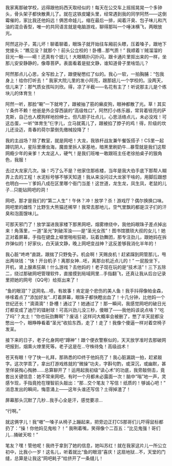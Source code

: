 我家离那破学校，远得跟他妈西天取经似的！每天在公交车上摇摇晃晃一个多钟头，骨头架子都快散黄儿了。就在这铁皮罐头里，经常遇到我的同学阿然——这倒霉催的，家比我还他妈远！俩苦命娃儿，缩在最后一排，闻着汗臭、包子味儿和汽油的混合香型，唯一的共同语言就是电脑游戏，聊得那叫一个唾沫横飞，两眼放光。

阿然这孙子，蔫儿坏！聊着聊着，眼珠子就开始往车厢前头瞟，压着嗓子，跟地下党接头：“瞧见没？就那个！前头公立校的！卧槽…那气质！” 我顺着丫贼溜溜的目光一瞅——嗬！还真有个妞儿！大眼睛扑闪扑闪，跟卡通片里抠出来的一样，坐那儿安安静静的，像尊菩萨。表面看着是挺文静，谁知道骨子里啥馅儿？

阿然那点儿心思，全写脸上了，跟便秘憋红了似的。我心一软，一拍胸脯：“包我身上！给你打听去！” 我家大院儿里的发小阿亮，跟那妞儿一个学校的。没两天，信儿来了：那气质女孩叫刘欣。得，凉了半截——名花有主了！听说那主儿是个练块儿的体育生！

阿然一听，那脸“唰”一下就垮了，跟被抽了筋的癞皮狗，眼神都散了光。草！其实丫条件不赖！他爸是外企穿西装的“高级牲口”，阿然打小练乐器，常背着锃亮的萨克斯，自己也人模狗样地扮绅士。但凡胆子壮点儿，心思活络点儿，未必没戏！可这怂蛋，一听“体育生”仨字儿，立马就蔫儿了，跟被掐了脖子的鸡！得，阶级的坎儿还没迈，青春的荷尔蒙倒先缴械投降了！

我的主战场？除了教室，就是网吧！大龙，我铁杆战友兼午餐饭搭子！CS里一起蹲坑阴人，星际里爆虫海，魔兽里拆人家基地，暗黑里刷奶牛…暴雪就是我们这帮网瘾少年的亲爹！大龙这人，硬气！是我们班唯一敢跟班主任老徐拍桌子的狠角色，我服！

去过大龙家几次。操！巧了么不是？他家住那栋楼，当年是我大伯手底下那帮人糊弄上去的工程！水泥标号够不够天知道！我从来没问过大龙家干啥的，用脚后跟想也明白——丫爹妈八成在区里哪个衙门当差！这世道，龙生龙，凤生凤，老鼠的儿子…只能钻网吧的洞！

网吧，那才是我们的“第二人生”！午休？冲！放学？杀！游戏厅？偶尔换换口味。网吧里的雌性？比野生大熊猫还稀罕！我常去那地儿，空气里飘的都是汉子们的汗臭和泡面馊味儿。

可那天邪门了！放学溜进我家楼下那黑网吧，烟雾缭绕中，我他妈眼珠子差点掉出来！角落里，一道“圣光”刺破浑浊——是“圣光女孩”！图书馆猥琐大叔的女儿！她正对着屏幕，手指在键盘上噼里啪啦狂砸，玩着劲舞团，那专注劲儿，跟她妈在拆炸弹似的！好家伙，白天装文静，晚上网吧变战神？这反差够我消化半年的！

我心脏“咚咚”直跳，跟揣了只野兔子。机会啊！天赐良机！赶紧蹿到网管那儿，甩出两块钱：“快！开台机子！离那女神…呸，离那台机近点儿的！” 一屁股坐下，开机，肾上腺素狂飙！什么游戏？去他妈的！老子现在玩的是“技术活”！三下五除二，绕过那破网吧管理软件，直接摸到局域网里…手指翻飞，还真让我从后台记录里把她的网号（QQ号）给抠出来了！

“鱼的眼泪”？这网名…啧，有故事！肯定是个悲伤的美人鱼！我手抖得像帕金森，哆嗦着点了“添加好友”…盯着屏幕，眼珠子都快瞪出血了！十几分钟，比他妈一个世纪还长！“滴滴滴”！卧槽！通过了！她通过了！那一瞬间，我感觉网吧的破日光灯都变成了迪厅的镭射球！可高兴劲儿没三秒，傻眼了——我他妈该说点啥？“吃了吗”？太土！“你也玩劲舞啊”？废话！这样问大概率会被删了，憋了半天屁都没憋出一个，眼睁睁看着“圣光”收拾东西，走了！走了！我像个傻逼一样对着空椅子发呆。

接下来的日子，老子化身网吧“蹲神”！跟个便衣警察似的，天天放学准时去那破网吧报到，烟熏火燎里死等。老子这是在…守株待兔！高级战术！

苍天有眼！守了快一礼拜，那熟悉的ID终于他妈亮了！我心脏漏跳一拍，赶紧敲字。这次学乖了，拿出打游戏练就的“微操”功夫，字斟句酌，或深沉，或幽默，甚至佯装掏心掏肺……总算聊开了！运用起我初级“读心术”的功底，我旁敲侧击，竟套出关键信息：她不常来网吧，有时一个月都未必露面一次！脑中“嗡”地一声，灵感乍现，手指竟抢在理智前头敲出：“那…交个笔友？写信！纸质的！够诚心吧！” 消息发出的瞬间，悔意涌上——这年头谁还写信？土得掉渣了！

屏幕那头沉默了几秒…我手心全是汗，感觉要凉…

“行啊。”

就这俩字儿！我“嗷”一嗓子从椅子上蹦起来，把旁边正打CS那哥们儿吓得鼠标都扔了：“操！你他妈见鬼啦？！” 我咧着嘴，笑得像个二百五：“比见鬼强！哥们儿…捅破天啦！”

笔友？嘿！管他呢！我终于拿到了她的信息，她叫苏红！就在我家这片儿一所公立初中，比我小一岁！这名儿，听着就比“鱼的眼泪”喜庆！这扇地狱…不，天堂的门缝，总算是让我这“网吧耗子”给挤开了一条缝儿！